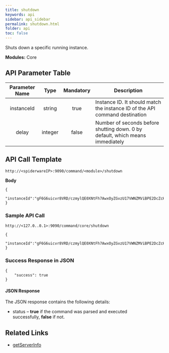 ```yaml
---
title: shutdown
keywords: api
sidebar: api_sidebar
permalink: shutdown.html
folder: api
toc: false
---
```


Shuts down a specific running instance.

**Modules:** Core

## API Parameter Table

| **Parameter Name** |  **Type**  | **Mandatory** | **Description**                                                                 |
| :----------------: | :--------: | :-----------: | ------------------------------------------------------------------------------- |
|     instanceId     |   string   |     true      | Instance ID. It should match the instance ID of the API command destination     |
|        delay       |   integer  |     false     | Number of seconds before shutting down. 0 by default, which means immediately   |



## API Call Template

``` 
http://<spiderwareIP>:9090/command/<module>/shutdown
```

**Body**
``` 
{
    "instanceId":"gF6G6uicvr8VRD/czmylQE0XNtFh7AwxOyZGvzU17VWNZMViBPE2DcZcKgU8RYyq3giWJeQ0gvaV5QhN9h7Bt2G1CCvqdw=="
}
``` 


### Sample API Call

``` 
http://<127.0..0.1>:9090/command/core/shutdown

{
    "instanceId":"gF6G6uicvr8VRD/czmylQE0XNtFh7AwxOyZGvzU17VWNZMViBPE2DcZcKgU8RYyq3giWJeQ0gvaV5QhN9h7Bt2G1CCvqdw=="
}

```

### Success Response in JSON
``` 
{
    "success": true
}
``` 

#### JSON Response

The JSON response contains the following details:
- status – **true** if the command was parsed and executed successfully, **false** if not.


## Related Links

- [getServerInfo](userguide_getServerInfo.html)
